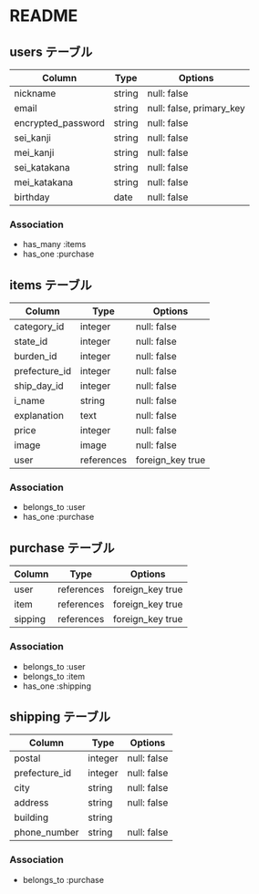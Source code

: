 # README
## users テーブル

| Column             | Type   | Options                  |
| -------------------| ------ | -------------------------|
| nickname           | string | null: false              |
| email              | string | null: false, primary_key |
| encrypted_password | string | null: false              |
| sei_kanji          | string | null: false              |
| mei_kanji          | string | null: false              |
| sei_katakana       | string | null: false              |
| mei_katakana       | string | null: false              |
| birthday           | date   | null: false              |

### Association
- has_many :items
- has_one :purchase

## items テーブル

| Column        | Type       | Options          |
| --------------| -----------| -----------------|
| category_id   | integer    | null: false      |
| state_id      | integer    | null: false      |
| burden_id     | integer    | null: false      |
| prefecture_id | integer    | null: false      |
| ship_day_id   | integer    | null: false      |
| i_name        | string     | null: false      |
| explanation   | text       | null: false      |
| price         | integer    | null: false      |
| image         | image      | null: false      |
| user          | references | foreign_key true |

### Association
- belongs_to :user
- has_one :purchase

## purchase テーブル

| Column  | Type       | Options         |
| --------| -----------| ----------------|
| user    | references |foreign_key true |
| item    | references |foreign_key true |
| sipping | references |foreign_key true |


### Association
- belongs_to :user
- belongs_to :item
- has_one :shipping

## shipping テーブル

| Column        | Type    | Options     |
| --------------| --------| ------------|
| postal        | integer | null: false |
| prefecture_id | integer | null: false |
| city          | string  | null: false |
| address       | string  | null: false |
| building      | string  |             |
| phone_number  | string  | null: false |



### Association
- belongs_to :purchase